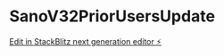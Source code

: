 # SanoV32PriorUsersUpdate

[Edit in StackBlitz next generation editor ⚡️](https://stackblitz.com/~/github.com/scoshields/SanoV32PriorUsersUpdate)